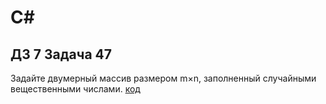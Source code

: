 # C#
## ДЗ 7 Задача 47
Задайте двумерный массив размером m×n, заполненный случайными вещественными числами. [код](Program.cs)
